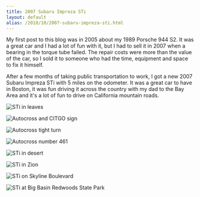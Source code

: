 ```yaml
---
title: 2007 Subaru Impreza STi
layout: default
alias: /2010/10/2007-subaru-impreza-sti.html
---
```


My first post to this blog was in 2005 about my 1989 Porsche 944 S2.  It was a great car and I had a lot of fun with it, but I had to sell it in 2007 when a bearing in the torque tube failed.  The repair costs were more than the value of the car, so I sold it to someone who had the time, equipment and space to fix it himself.

After a few months of taking public transportation to work, I got a new 2007 Subaru Impreza STi with 5 miles on the odometer.  It was a great car to have in Boston, it was fun driving it across the country with my dad to the Bay Area and it's a lot of fun to drive on California mountain roads.

![STi in leaves](http://3.bp.blogspot.com/_FAFnIIU0jHc/SUU6vc-AsfI/AAAAAAAADU4/99DmezHM6eM/s400/PB030004.JPG)

![Autocross and CITGO sign](http://1.bp.blogspot.com/_FAFnIIU0jHc/Sk4Z3kPZx2I/AAAAAAAAGIg/4AMh26ORwwQ/s400/CIMG1696.JPG)

![Autocross tight turn](http://2.bp.blogspot.com/_FAFnIIU0jHc/Sk4Z9NukUnI/AAAAAAAAGIo/-SK0GjJFH14/s400/CIMG1699.JPG)

![Autocross number 461](http://1.bp.blogspot.com/_FAFnIIU0jHc/Sk4aJqoyj9I/AAAAAAAAGI0/I1e37bO4-Xs/s400/CIMG1705.JPG)

![STi in desert](http://3.bp.blogspot.com/_FAFnIIU0jHc/Spt2uD1NcAI/AAAAAAAAHSc/wOPYU-eE1AE/s400/DSC_0033.JPG)

![STi in Zion](http://1.bp.blogspot.com/_FAFnIIU0jHc/SqdGPgw1AeI/AAAAAAAAHVs/5lj_Bp8cWJw/s400/DSC_0047.JPG)

![STi on Skyline Boulevard](http://2.bp.blogspot.com/_FAFnIIU0jHc/TFYwkUgKUmI/AAAAAAAATwk/OrRp15ImRgw/s400/DSC_0941.JPG)

![STi at Big Basin Redwoods State Park](http://1.bp.blogspot.com/_FAFnIIU0jHc/TFYusLIUbtI/AAAAAAAATwk/TPOBsUoUG2U/s400/DSC_0906.JPG)
